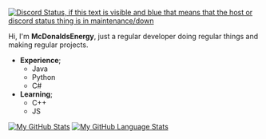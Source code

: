 [![Discord Status, if this text is visible and blue that means that the host or discord status thing is in maintenance/down](https://discord.c99.nl/widget/theme-3/331540177380179970.png)]()

Hi, I'm **McDonaldsEnergy**, just a regular developer doing regular things and making regular projects.

  * **Experience**;
    - Java 
    - Python
    - C#
  * **Learning**;
    - C++
    - JS


[![My GitHub Stats](https://github-readme-stats.vercel.app/api/?username=mcdonaldsenergy&count_private=true&theme=tokyonight&showicons=true)]()
[![My GitHub Language Stats](https://github-readme-stats.vercel.app/api/top-langs/?username=mcdonaldsenergy&langs_count=5&theme=tokyonight)]()
